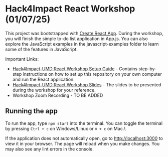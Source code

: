 # Hack4Impact React Workshop (01/07/25)

This project was bootstrapped with [Create React App](https://github.com/facebook/create-react-app). During the workshop, you will finish the simple to-do list application in App.js. You can also explore the JavaScript examples in the javascript-examples folder to learn some of the features in JavaScript.

Important Links:
- [Hack4Impact-UMD React Workshop Setup Guide](https://h4i.notion.site/Hack4Impact-UMD-React-Workshop-Setup-Guide-170197abf07b80439d09eb8d41612fa5?pvs=4) - Contains step-by-step instructions on how to set up this repository on your own computer and run the React application.
- [Hack4Impact-UMD React Workshop Slides](https://docs.google.com/presentation/d/1LlolQKGYhnC3WeHetyen232CmjxWAbYjkHZfFU3ePXM/edit?usp=sharing) - The slides to be presented during the workshop for your reference.
- Workshop Zoom Recording - TO BE ADDED

## Running the app 

To run the app, type `npm start` into the terminal. You can toggle the terminal by pressing `Ctrl + c` on Windows/Linux or `⌘ + c` on Mac.\

 If the application does not automatically open, go to [http://localhost:3000](http://localhost:3000) to view it in your browser. The page will reload when you make changes. You may also see any lint errors in the console.